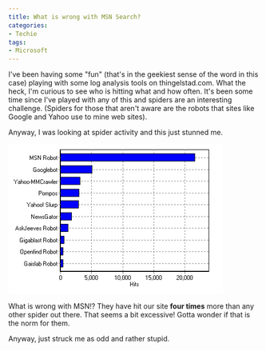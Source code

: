 ```yaml
---
title: What is wrong with MSN Search?
categories:
- Techie
tags:
- Microsoft
---
```


I've been having some "fun" (that's in the geekiest sense of the word in this case) playing with some log analysis tools on thingelstad.com. What the heck, I'm curious to see who is hitting what and how often. It's been some time since I've played with any of this and spiders are an interesting challenge. (Spiders for those that aren't aware are the robots that sites like Google and Yahoo use to mine web sites).

Anyway, I was looking at spider activity and this just stunned me.

![](/assets/posts/2004/r_Top_Spiders.png)

What is wrong with MSN!? They have hit our site **four times** more than any other spider out there. That seems a bit excessive! Gotta wonder if that is the norm for them.

Anyway, just struck me as odd and rather stupid.
